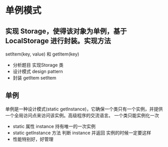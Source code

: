 # 单例模式

## 实现 Storage，使得该对象为**单例**，基于 LocalStorage 进行封装。实现方法

setItem(key, value) 和 getItem(key)

- 分析题目
实现Storage 类
- 设计模式 design pattern
- 封装
    getItem
    setItem

## 单例

单例是一种设计模式(static getInstance)，它确保一个类只有一个实例，并提供一个全局访问点来访问该实例。高级程序的交流语言。
一个类只能实例化一次

- static 属性 instance 持有唯一的一次实例
- static getInstance 方法 判断 instance 并返回
  实例的时候一定要这样
- 性能特别好，好管理
